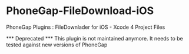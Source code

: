 PhoneGap-FileDownload-iOS
=========================

PhoneGap Plugins : FileDownlader for iOS - Xcode 4 Project Files

*** Deprecated ***
This plugin is not maintained anymore. It needs to be tested against new versions of PhoneGap 
